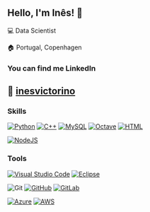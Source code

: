 ## Hello, I'm Inês! 👋
💻 Data Scientist

🏠 Portugal, Copenhagen



### You can find me LinkedIn
🔗 [inesvictorino](https://www.linkedin.com/in/inesvictorino/)
---

### Skills

[![Python](https://img.shields.io/badge/Python-3776AB?logo=python&logoColor=fff)](#)
[![C++](https://img.shields.io/badge/C++-%2300599C.svg?logo=c%2B%2B&logoColor=white)](#)
[![MySQL](https://img.shields.io/badge/MySQL-4479A1?logo=mysql&logoColor=fff)](#)
[![Octave](https://img.shields.io/badge/GNU-OCTAVE-darkblue?logo=mysql&logoColor=fff)](#)
[![HTML](https://img.shields.io/badge/HTML-%23E34F26.svg?logo=html5&logoColor=white)](#)

[![NodeJS](https://img.shields.io/badge/Node.js-6DA55F?logo=node.js&logoColor=white)](#)

### Tools
[![Visual Studio Code](https://img.shields.io/badge/Visual%20Studio%20Code-0078d7.svg?logo=visual-studio-code&logoColor=white)](#) 
[![Eclipse](https://img.shields.io/badge/Eclipse-FE7A16.svg?logo=Eclipse&logoColor=white)](#)

![Git](https://img.shields.io/badge/-Git-39404b?style=flat&logo=git)
[![GitHub](https://img.shields.io/badge/GitHub-%23121011.svg?logo=github&logoColor=white)](#)
[![GitLab](https://img.shields.io/badge/GitLab-FC6D26?logo=gitlab&logoColor=fff)](#)

[![Azure](https://img.shields.io/badge/Azure-%230072C6.svg?logo=microsoftazure&logoColor=white)](#)
[![AWS](https://img.shields.io/badge/AWS-%23FF9900.svg?logo=amazon-web-services&logoColor=white)](#)
<!--
**ipvictorino/ipvictorino** is a ✨ _special_ ✨ repository because its `README.md` (this file) appears on your GitHub profile.

Here are some ideas to get you started:

- 🔭 I’m currently working on ...
- 🌱 I’m currently learning ...
- 👯 I’m looking to collaborate on ...
- 🤔 I’m looking for help with ...
- 💬 Ask me about ...
- 📫 How to reach me: ...
- 😄 Pronouns: ...
- ⚡ Fun fact: ...
-->
